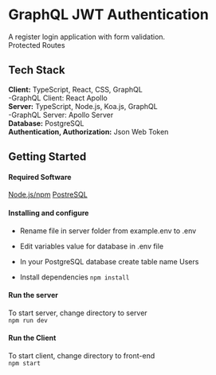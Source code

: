 # GraphQL JWT Authentication
A register login application with form validation.\
Protected Routes

## Tech Stack
**Client:** TypeScript, React, CSS, GraphQL\
-GraphQL Client: React Apollo\
**Server:** TypeScript, Node.js, Koa.js, GraphQL\
-GraphQL Server: Apollo Server\
**Database:** PostgreSQL\
**Authentication, Authorization:** Json Web Token

## Getting Started

#### Required Software
[Node.js/npm](https://nodejs.org/en/)
[PostreSQL](https://www.postgresql.org/)

#### Installing and configure

* Rename file in server folder from example.env to .env
* Edit variables value for database in .env file
* In your PostgreSQL database create table name Users

* Install dependencies
```npm install```

#### Run the server
To start server, change directory to server\
```npm run dev```

#### Run the Client
To start client, change directory to front-end\
```npm start```
